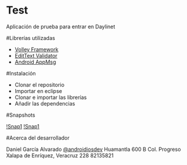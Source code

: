 Test
===========================

Aplicación de prueba para entrar en Daylinet

#Librerías utilizadas

* [Volley Framework](https://android.googlesource.com/platform/frameworks/volley/)
* [EditText Validator](https://github.com/vekexasia/android-edittext-validator)
* [Android AppMsg](https://github.com/johnkil/Android-AppMsg)

#Instalación

* Clonar el repositorio
* Importar en eclipse
* Clonar e importar las librerías
* Añadir las dependencias

#Snapshots

[!Snap1](https://raw.githubusercontent.com/danigarciaalva/test-daniel-garcia-alvarado/master/snapshots/snap1.png)
[!Snap1](https://raw.githubusercontent.com/danigarciaalva/test-daniel-garcia-alvarado/master/snapshots/snap2.png)

#Acerca del desarrollador

Daniel García Alvarado
[@androidiosdev](http://twitter.com/androidiosdev)
Huamantla 600 B Col. Progreso
Xalapa de Enríquez, Veracruz
228 82135821

